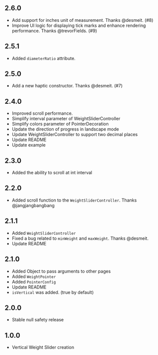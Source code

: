 ## 2.6.0

* Add support for inches unit of measurement. Thanks @desmeit. (#8)
* Improve UI logic for displaying tick marks and enhance rendering performance. Thanks @trevorFields. (#9)

## 2.5.1

* Added `diameterRatio` attribute.


## 2.5.0

* Add a new haptic constructor. Thanks @desmeit. (#7)


## 2.4.0

* Improved scroll performance.
* Simplify interval parameter of WeightSliderController
* Simplify colors parameter of PointerDecoration
* Update the direction of progress in landscape mode
* Update WeightSliderController to support two decimal places
* Update README
* Update example


## 2.3.0

* Added the ability to scroll at int interval


## 2.2.0

* Added scroll function to the `WeightSliderController`. Thanks @jangjangbangbang

## 2.1.1

* Added `WeightSliderController`
* Fixed a bug related to `minWeight` and `maxWeight`. Thanks @desmeit.
* Update README

## 2.1.0

* Added Object to pass arguments to other pages
* Added `WeightPointer`
* Added `PointerConfig`
* Update README
* `isVertical` was added. (true by default)

## 2.0.0

* Stable null safety release

## 1.0.0

* Vertical Weight Slider creation